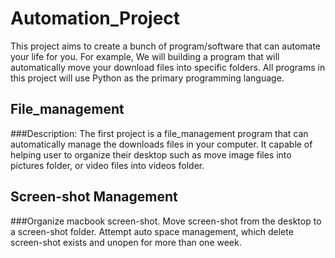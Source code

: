 # Automation_Project
This project aims to create a bunch of program/software that can automate your life for you. For example, We will building a program that will automatically move your download files into specific folders. All programs in this project will use Python as the primary programming language. 

## File_management
###Description: The first project is a file_management program that can automatically manage the downloads files in your computer. It capable of helping user to organize their desktop such as move image files into pictures folder, or video files into videos folder. 


## Screen-shot Management
###Organize macbook screen-shot. Move screen-shot from the desktop to a screen-shot folder. Attempt auto space management, which delete screen-shot exists and unopen for more than one week.
